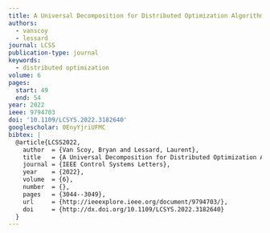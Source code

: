 ```yaml
---
title: A Universal Decomposition for Distributed Optimization Algorithms
authors:
  - vanscoy
  - lessard
journal: LCSS
publication-type: journal
keywords:
  - distributed optimization
volume: 6
pages:
  start: 49
  end: 54
year: 2022
ieee: 9794703
doi: '10.1109/LCSYS.2022.3182640'
googlescholar: 0EnyYjriUFMC
bibtex: |
  @article{LCSS2022,
    author  = {Van Scoy, Bryan and Lessard, Laurent},
    title   = {A Universal Decomposition for Distributed Optimization Algorithms},
    journal = {IEEE Control Systems Letters},
    year    = {2022},
    volume  = {6},
    number  = {},
    pages   = {3044--3049},
    url     = {http://ieeexplore.ieee.org/document/9794703/},
    doi     = {http://dx.doi.org/10.1109/LCSYS.2022.3182640}
  }
---
```


